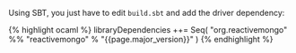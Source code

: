 Using SBT, you just have to edit `build.sbt` and add the driver dependency:

{% highlight ocaml %}
libraryDependencies ++= Seq(
  "org.reactivemongo" %% "reactivemongo" % "{{page.major_version}}"
)
{% endhighlight %}
